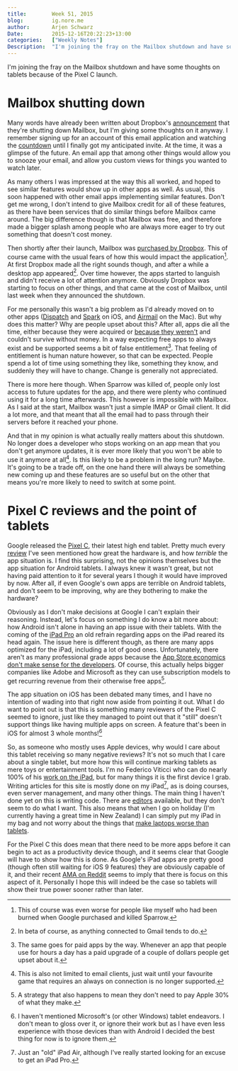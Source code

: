 ```yaml
---
title:        Week 51, 2015  
blog:         ig.nore.me  
author:       Arjen Schwarz  
Date:         2015-12-16T20:22:23+13:00
categories:   ["Weekly Notes"]
Description:  "I'm joining the fray on the Mailbox shutdown and have some thoughts on tablets because of the Pixel C launch."
---
```


I'm joining the fray on the Mailbox shutdown and have some thoughts on tablets because of the Pixel C launch.

# Mailbox shutting down

Many words have already been written about Dropbox's [announcement](http://bit.ly/1lFnutC "Saying goodbye to Carousel and Mailbox | | Dropbox Blog") that they're shutting down Mailbox, but I'm giving some thoughts on it anyway. I remember signing up for an account of this email application and watching the [countdown](http://huff.to/1O7OMoX) until I finally got my anticipated invite. At the time, it was a glimpse of the future. An email app that among other things would allow you to snooze your email, and allow you custom views for things you wanted to watch later.

As many others I was impressed at the way this all worked, and hoped to see similar features would show up in other apps as well. As usual, this soon happened with other email apps implementing similar features. Don't get me wrong, I don't intend to give Mailbox credit for all of these features, as there have been services that do similar things before Mailbox came around. The big difference though is that Mailbox was free, and therefore made a bigger splash among people who are always more eager to try out something that doesn't cost money.

Then shortly after their launch, Mailbox was [purchased by Dropbox](http://tcrn.ch/1m6765h). This of course came with the usual fears of how this would impact the application[^sparrow]. At first Dropbox made all the right sounds though, and after a while a desktop app appeared[^beta]. Over time however, the apps started to languish and didn't receive a lot of attention anymore. Obviously Dropbox was starting to focus on other things, and that came at the cost of Mailbox, until last week when they announced the shutdown.

For me personally this wasn't a big problem as I'd already moved on to other apps ([Dispatch](https://itunes.apple.com/au/app/dispatch-email-meets-gtd-textexpander/id642022747?mt=8&uo=4&at=1000l9pK&ct=ignoreme) and [Spark](https://itunes.apple.com/au/app/spark-like-your-email-again/id997102246?mt=8&uo=4&at=1000l9pK&ct=ignoreme) on iOS, and [Airmail](https://itunes.apple.com/au/app/airmail-2.5/id918858936?mt=12&uo=4&at=1000l9pK&ct=ignoreme) on the Mac). But why does this matter? Why are people upset about this? After all, apps die all the time, either because they were acquired or [because they weren't](http://bit.ly/1O7OKO1) and couldn't survive without money. In a way expecting free apps to always exist and be supported seems a bit of false entitlement[^entitlement]. That feeling of entitlement is human nature however, so that can be expected. People spend a lot of time using something they like, something they know, and suddenly they will have to change. Change is generally not appreciated.

There is more here though. When Sparrow was killed of, people only lost access to future updates for the app, and there were plenty who continued using it for a long time afterwards. This however is impossible with Mailbox. As I said at the start, Mailbox wasn't just a simple IMAP or Gmail client. It did a lot more, and that meant that all the email had to pass through their servers before it reached your phone. 

And that in my opinion is what actually really matters about this shutdown. No longer does a developer who stops working on an app mean that you don't get anymore updates, it is ever more likely that you won't be able to use it anymore at all[^limited]. Is this likely to be a problem in the long run? Maybe. It's going to be a trade off, on the one hand there will always be something new coming up and these features are so useful but on the other that means you're more likely to need to switch at some point.

# Pixel C reviews and the point of tablets

Google released the [Pixel C](http://bit.ly/1O7OTkm), their latest high end tablet. Pretty much every [review](http://bit.ly/1O7ORcc) I've seen mentioned how great the hardware is, and how *terrible* the app situation is. I find this surprising, not the opinions themselves but the app situation for Android tablets. I always knew it wasn't great, but not having paid attention to it for several years I though it would have improved by now. After all, if even Google's own apps are terrible on Android tablets, and don't seem to be improving, why are they bothering to make the hardware?

Obviously as I don't make decisions at Google I can't explain their reasoning. Instead, let's focus on something I do know a bit more about: how Android isn't alone in having an app issue with their tablets. With the coming of the [iPad Pro](http://apple.co/1O7OTRm) an old refrain regarding apps on the iPad reared its head again. The issue here is different though, as there are many apps optimized for the iPad, including a lot of good ones. Unfortunately, there aren't as many professional grade apps because the [App Store economics don't make sense for the developers](http://bit.ly/1O7P9Qo). Of course, this actually helps bigger companies like Adobe and Microsoft as they can use subscription models to get recurring revenue from their otherwise free apps[^appstore].

The app situation on iOS has been debated many times, and I have no intention of wading into that right now aside from pointing it out. What I do want to point out is that this is something many reviewers of the Pixel C seemed to ignore, just like they managed to point out that it "still" doesn't support things like having multiple apps on screen. A feature that's been in iOS for almost 3 whole months![^windows]

So, as someone who mostly uses Apple devices, why would I care about this tablet receiving so many negative reviews? It's not so much that I care about a single tablet, but more how this will continue marking tablets as mere toys or entertainment tools. I'm no Federico Viticci who can do nearly 100% of his [work on the iPad](http://bit.ly/1O7QarK), but for many things it is the first device I grab. Writing articles for this site is mostly done on my iPad[^myipad], as is doing courses, even server management, and many other things. The main thing I haven't done yet on this is writing code. There are [editors](https://itunes.apple.com/au/app/coda/id500906297?mt=8&uo=4&at=1000l9pK&ct=ignoreme) available, but they don't seem to do what I want. This also means that when I go on holiday (I'm currently having a great time in New Zealand) I can simply put my iPad in my bag and not worry about the things that [make laptops worse than tablets](http://bit.ly/1O7QKpi).

For the Pixel C this does mean that there need to be more apps before it can begin to act as a productivity device though, and it seems clear that Google will have to show how this is done. As Google's iPad apps are pretty good (though often still waiting for iOS 9 features) they are obviously capable of it, and their recent [AMA on Reddit](http://bit.ly/1QLDhCk) seems to imply that there is focus on this aspect of it. Personally I hope this will indeed be the case so tablets will show their true power sooner rather than later.

[^sparrow]: This of course was even worse for people like myself who had been burned when Google purchased and killed Sparrow.

[^beta]: In beta of course, as anything connected to Gmail tends to do. 

[^entitlement]: The same goes for paid apps by the way. Whenever an app that people use for hours a day has a paid upgrade of a couple of dollars people get upset about it.

[^limited]: This is also not limited to email clients, just wait until your favourite game that requires an always on connection is no longer supported.

[^appstore]: A strategy that also happens to mean they don't need to pay Apple 30% of what they make. 

[^windows]: I haven't mentioned Microsoft's (or other Windows) tablet endeavors. I don't mean to gloss over it, or ignore their work but as I have even less experience with those devices than with Android I decided the best thing for now is to ignore them.

[^myipad]: Just an "old" iPad Air, although I've really started looking for an excuse to get an iPad Pro.
